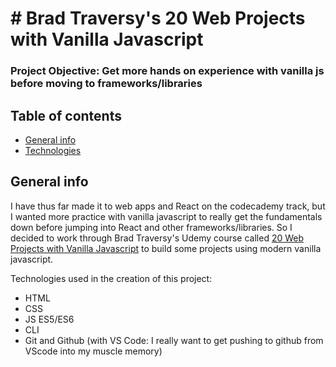 # # Brad Traversy's 20 Web Projects with Vanilla Javascript

### Project Objective: Get more hands on experience with vanilla js before moving to frameworks/libraries

## Table of contents

- [General info](#general-info)
- [Technologies](#technologies)

## General info

I have thus far made it to web apps and React on the codecademy track, but I wanted more practice with vanilla javascript to really get the fundamentals down before jumping into React and other frameworks/libraries.
So I decided to work through Brad Traversy's Udemy course called [20 Web Projects with Vanilla Javascript](https://www.udemy.com/course/web-projects-with-vanilla-javascript/) to build some projects using modern vanilla javascript.

Technologies used in the creation of this project:

- HTML
- CSS
- JS ES5/ES6
- CLI
- Git and Github (with VS Code: I really want to get pushing to github from VScode into my muscle memory)
